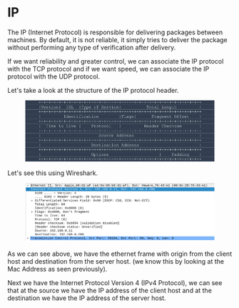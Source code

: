 # IP

The IP (Internet Protocol) is responsible for delivering packages between machines. By default, it is not reliable, it simply tries to deliver the package without performing any type of verification after delivery.

If we want reliability and greater control, we can associate the IP protocol with the TCP protocol and if we want speed, we can associate the IP protocol with the UDP protocol.

Let's take a look at the structure of the IP protocol header.

<figure><img src="../.gitbook/assets/ip-1.png" alt=""><figcaption></figcaption></figure>

Let's see this using Wireshark.

<figure><img src="../.gitbook/assets/ip-2.png" alt=""><figcaption></figcaption></figure>

As we can see above, we have the ethernet frame with origin from the client host and destination from the server host. (we know this by looking at the Mac Address as seen previously).

Next we have the Internet Protocol Version 4 (IPv4 Protocol), we can see that at the source we have the IP address of the client host and at the destination we have the IP address of the server host.
